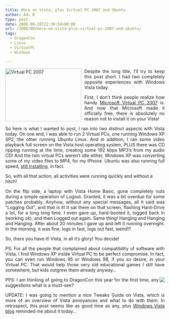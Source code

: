 ```yaml
---
title: More on Vista, plus Virtual PC 2007 and Ubuntu
author: Adi R
type: post
date: 2008-08-28T22:30:54+00:00
url: /2008/08/more-on-vista-plus-virtual-pc-2007-and-ubuntu/
tags:
  - DragonCon
  - Linux
  - VirtualPC
  - Windows

---
```

<p align="justify">
  <a href="http://www.microsoft.com/windows/products/winfamily/virtualpc/default.mspx" target="_blank"><img style="border-top-width: 0px; border-left-width: 0px; border-bottom-width: 0px; margin: 0px 10px 0px 0px; border-right-width: 0px" height="167" alt="Virtual PC 2007" src="https://i2.wp.com/www.adir1.com/uploads/2008/08/virtual-pc-2007.jpg?resize=240%2C167" width="240" align="left" border="0" data-recalc-dims="1" /></a> Despite the long title, I&#8217;ll try to keep this post short. I had two completely opposite experiences with Windows Vista today.
</p>

<p align="justify">
  First, I don&#8217;t think people realize how handy <a href="http://www.microsoft.com/windows/products/winfamily/virtualpc/default.mspx" target="_blank">Microsoft Virtual PC 2007</a> is. And now that Microsoft made it officially free, there is absolutely no reason not to install it on your Vista!
</p>

<p align="justify">
  So here is what I wanted to post, I ran into two distinct aspects with Vista today. On one end, I was able to run 2 Virtual PCs, one running Windows XP SP2, the other running Ubuntu Linux. And in addition, I ran some video playback full screen on the Vista host operating system, PLUS there was CD ripping running at the time, creating some 192 kbps MP3&#8217;s from my audio CD! And the two virtual PCs weren&#8217;t idle either, Windows XP was converting some of my video files to MP4, for my iPhone. Ubuntu was also running full speed, <a title="Installing Ubuntu in Virtual PC 2007" href="http://blogs.technet.com/seanearp/archive/2008/05/13/installing-ubuntu-8-04-hardy-heron-in-virtual-pc-2007.aspx" target="_blank">still installing</a>, in fact.
</p>

So, with all that action, all activities were running quickly and without a hitch!

<p align="justify">
  On the flip side, a laptop with Vista Home Basic, gone completely nuts during a simple operation of Logout. Granted, it was a bit overdue for some patches probably. Anyhow, without any special messages, all it said was "Logging Out", and that is it! It sat there on that screen, flashing Hard-Drive a lot, for a long long time. I even gave up, hard-booted it, logged back in (working ok), and then Logged out again. Same thing! Hanging and Hanging and Hanging. After about 20 minutes I gave up and left it running overnight. In the morning, it was fine, logs in fast, logs out fast, weird!!!
</p>

So, there you have it! Vista, in all it&#8217;s glory! You decide!

<p align="justify">
  PS: For all the people that complained about compatibility of software with Vista, I find Windows XP inside Virtual PC to be perfect compromise. In fact, you can even run Windows 95 or Windows 98, if you so desire, in your Virtual PC. That would help those very old educational games I still have somewhere, but kids outgrew them already anyway&#8230;
</p>

<p align="justify">
  <a href="http://www.dragoncon.org" title="Dragon*Con" target="_blank"><img src="https://i0.wp.com/publications.dragoncon.org/images/banners/dragoncon-banner2.gif" align="right"  data-recalc-dims="1" /></a>PPS: I am thinking of going to DragonCon this year for the first time, any suggestions what is a must-see?
</p>

<p align="justify">
  UPDATE: I was going to mention a nice Tweaks Guide on Vista, which is more of an overview of Vista annoyances and what to do with them. In retrospect, this post seems like as good time as any, plus <a href="http://windowsvistablog.com/blogs/windowsvista/archive/2008/08/28/tweakguides-com-breath-of-fresh-air.aspx">Windows Vista blog</a> reminded me about it today&#8230;
</p>